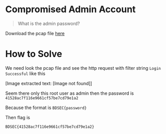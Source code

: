 # Compromised Admin Account

> What is the admin password?

Download the pcap file [here](file/challenge.zip)

# How to Solve

We need look the pcap file and see the http request with filter string `Login Successful` like this


[Image extracted text: [Image not found]]


Seem there only this root user as admin then the password is `41528ac7f116e9661cf57be7cd79e1a2`

Because the format is `BDSEC{password}`

Then flag is

```
BDSEC{41528ac7f116e9661cf57be7cd79e1a2}
```